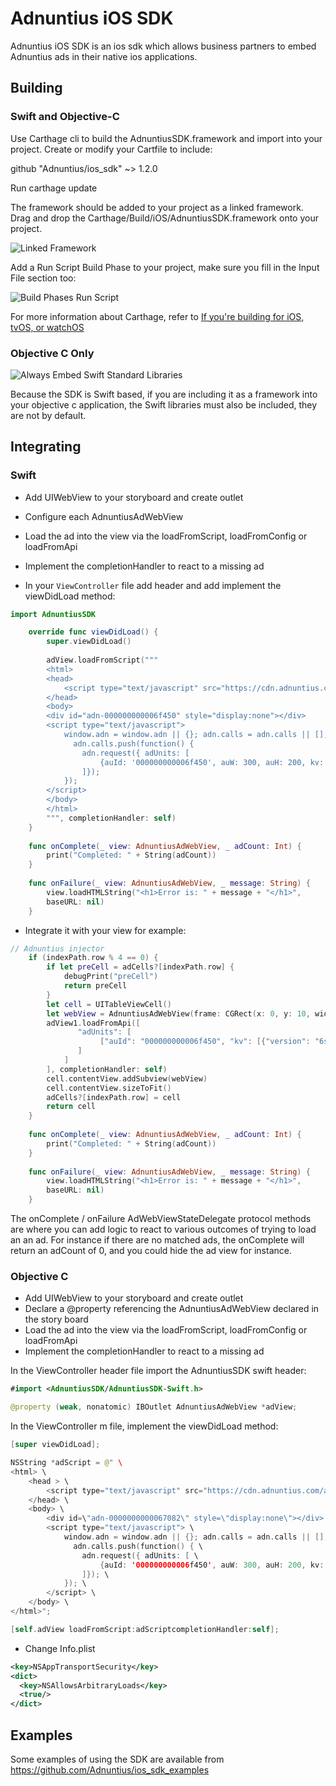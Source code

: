 # Adnuntius iOS SDK

Adnuntius iOS SDK is an ios sdk which allows business partners to embed Adnuntius ads in their native ios applications.

## Building

### Swift and Objective-C

Use Carthage cli to build the AdnuntiusSDK.framework and import into your project.   Create or modify your Cartfile to include:

github "Adnuntius/ios_sdk" ~> 1.2.0

Run carthage update 

The framework should be added to your project as a linked framework.  Drag and drop the Carthage/Build/iOS/AdnuntiusSDK.framework onto your project.

![Linked Framework](https://i.imgsafe.org/fd/fd36067938.png)

Add a Run Script Build Phase to your project, make sure you fill in the Input File section too:

![Build Phases Run Script](https://i.imgsafe.org/fd/fd1ea7b820.png)

For more information about Carthage, refer to [If you're building for iOS, tvOS, or watchOS](https://github.com/Carthage/Carthage#if-youre-building-for-ios-tvos-or-watchos)

### Objective C Only

![Always Embed Swift Standard Libraries](https://i.imgsafe.org/ea/ea85b8846b.png)

Because the SDK is Swift based, if you are including it as a framework into your objective c application, the Swift libraries must also be included, they are not by default.

## Integrating

### Swift

- Add UIWebView to your storyboard and create outlet
- Configure each AdnuntiusAdWebView
- Load the ad into the view via the loadFromScript, loadFromConfig or loadFromApi
- Implement the completionHandler to react to a missing ad


- In your `ViewController` file add header and add implement the viewDidLoad method:

```swift
import AdnuntiusSDK
```
```swift
    override func viewDidLoad() {
        super.viewDidLoad() 
        
        adView.loadFromScript("""
        <html>
        <head>
            <script type="text/javascript" src="https://cdn.adnuntius.com/adn.js" async></script>
        </head>
        <body>
        <div id="adn-000000000006f450" style="display:none"></div>
        <script type="text/javascript">
            window.adn = window.adn || {}; adn.calls = adn.calls || [];
              adn.calls.push(function() {
                adn.request({ adUnits: [
                    {auId: '000000000006f450', auW: 300, auH: 200, kv: [{'version':'X'}] }
                ]});
            });
        </script>
        </body>
        </html>
        """, completionHandler: self)
    }
    
    func onComplete(_ view: AdnuntiusAdWebView, _ adCount: Int) {
        print("Completed: " + String(adCount))
    }
    
    func onFailure(_ view: AdnuntiusAdWebView, _ message: String) {
        view.loadHTMLString("<h1>Error is: " + message + "</h1>",
        baseURL: nil)
    }
```
- Integrate it with your view for example:
```swift
// Adnuntius injector
    if (indexPath.row % 4 == 0) {
        if let preCell = adCells?[indexPath.row] {
            debugPrint("preCell")
            return preCell
        }
        let cell = UITableViewCell()
        let webView = AdnuntiusAdWebView(frame: CGRect(x: 0, y: 10, width: tableView.frame.width, height: 100))
        adView1.loadFromApi([
               "adUnits": [
                    ["auId": "000000000006f450", "kv": [{"version": "6s"}]
               ]
            ]
        ], completionHandler: self)
        cell.contentView.addSubview(webView)
        cell.contentView.sizeToFit()
        adCells?[indexPath.row] = cell
        return cell
    }
    
    func onComplete(_ view: AdnuntiusAdWebView, _ adCount: Int) {
        print("Completed: " + String(adCount))
    }
    
    func onFailure(_ view: AdnuntiusAdWebView, _ message: String) {
        view.loadHTMLString("<h1>Error is: " + message + "</h1>",
        baseURL: nil)
    }
```

The onComplete / onFailure AdWebViewStateDelegate protocol methods are where you can add logic to react to various outcomes of trying to load an an ad.  For instance if there are no matched ads, the onComplete will return an adCount of 0, and you could hide the ad view for instance.

### Objective C

- Add UIWebView to your storyboard and create outlet
- Declare a @property referencing the AdnuntiusAdWebView declared in the story board
- Load the ad into the view via the loadFromScript, loadFromConfig or loadFromApi
- Implement the completionHandler to react to a missing ad

In the ViewController header file import the AdnuntiusSDK swift header:

```swift
#import <AdnuntiusSDK/AdnuntiusSDK-Swift.h>

@property (weak, nonatomic) IBOutlet AdnuntiusAdWebView *adView;
```

In the ViewController m file, implement the viewDidLoad method:

```swift
[super viewDidLoad];

NSString *adScript = @" \
<html> \
    <head > \
        <script type="text/javascript" src="https://cdn.adnuntius.com/adn.js" async></script> \
    </head> \
    <body> \
        <div id=\"adn-0000000000067082\" style=\"display:none\"></div> \
        <script type="text/javascript"> \
            window.adn = window.adn || {}; adn.calls = adn.calls || []; \
              adn.calls.push(function() { \
                adn.request({ adUnits: [ \
                    {auId: '000000000006f450', auW: 300, auH: 200, kv: [{'version':'X'}] } \
                ]}); \
            }); \
        </script> \  
    </body> \
</html>";

[self.adView loadFromScript:adScriptcompletionHandler:self];
```

- Change Info.plist

```xml
<key>NSAppTransportSecurity</key>
<dict>
  <key>NSAllowsArbitraryLoads</key>
  <true/>
</dict>
```

## Examples

Some examples of using the SDK are available from https://github.com/Adnuntius/ios_sdk_examples
